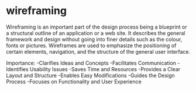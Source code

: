 # wireframing
Wireframing is an important part of the design process being a blueprint or a structural outline of an application or a web site. It describes the general framework and design without going into finer details such as the colour, fonts or pictures. Wireframes are used to emphasize the positioning of certain elements, navigation, and the structure of the general user interface.

Importance:
-Clarifies Ideas and Concepts
-Facilitates Communication
-Identifies Usability Issues
-Saves Time and Resources
-Provides a Clear Layout and Structure
-Enables Easy Modifications
-Guides the Design Process
-Focuses on Functionality and User Experience
